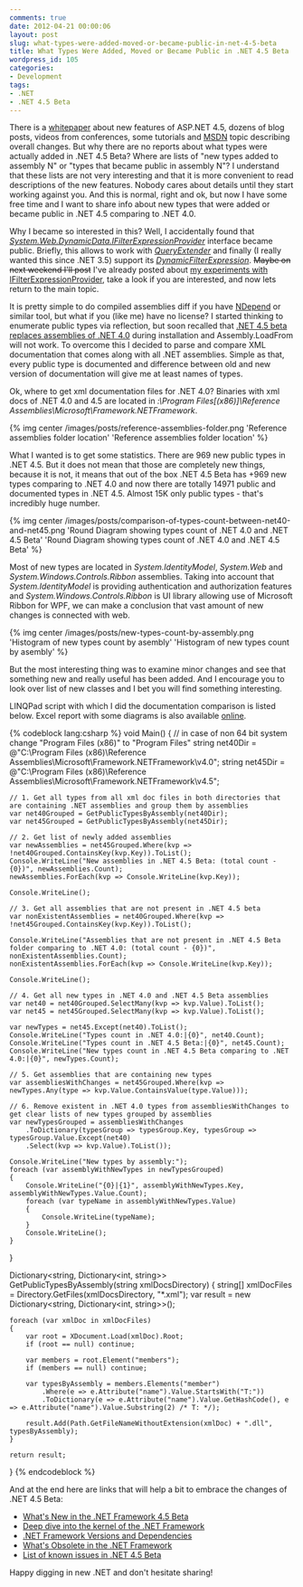 ```yaml
---
comments: true
date: 2012-04-21 00:00:06
layout: post
slug: what-types-were-added-moved-or-became-public-in-net-4-5-beta
title: What Types Were Added, Moved or Became Public in .NET 4.5 Beta
wordpress_id: 105
categories:
- Development
tags:
- .NET
- .NET 4.5 Beta
---
```


There is a [whitepaper](http://www.asp.net/vnext/overview/whitepapers/whats-new) about new features of ASP.NET 4.5, dozens of blog posts, videos from conferences, some tutorials and [MSDN](http://msdn.microsoft.com/en-us/library/ms171868(v=vs.110).aspx) topic describing overall changes. But why there are no reports about what types were actually added in .NET 4.5 Beta? Where are lists of "new types added to assembly N" or "types that became public in assembly N"? I understand that these lists are not very interesting and that it is more convenient to read descriptions of the new features. Nobody cares about details until they start working against you. And this is normal, right and ok, but now I have some free time and I want to share info about new types that were added or became public in .NET 4.5 comparing to .NET 4.0.

Why I became so interested in this? Well, I accidentally found that [_System.Web.DynamicData.IFilterExpressionProvider_](http://msdn.microsoft.com/en-us/library/system.web.dynamicdata.ifilterexpressionprovider(v=vs.110).aspx) interface became public. Briefly, this allows to work with [_QueryExtender_](http://msdn.microsoft.com/en-us/library/system.web.ui.webcontrols.queryextender.aspx) and finally (I really wanted this since .NET 3.5) support its [_DynamicFilterExpression_](http://msdn.microsoft.com/en-us/library/system.web.dynamicdata.dynamicfilterexpression.aspx). <del>Maybe on next weekend I'll post</del> I've already posted about [my experiments with IFilterExpressionProvider](http://amanek.com/?p=100), take a look if you are interested, and now lets return to the main topic.

It is pretty simple to do compiled assemblies diff if you have [NDepend](http://www.ndepend.com/) or similar tool, but what if you (like me) have no license? I started thinking to enumerate public types via reflection, but soon recalled that [.NET 4.5 beta replaces assemblies of .NET 4.0](http://www.west-wind.com/weblog/posts/2012/Mar/13/NET-45-is-an-inplace-replacement-for-NET-40) during installation and Assembly.LoadFrom will not work. To overcome this I decided to parse and compare XML documentation that comes along with all .NET assemblies. Simple as that, every public type is documented and difference between old and new version of documentation will give me at least names of types.

Ok, where to get xml documentation files for .NET 4.0? Binaries with xml docs of .NET 4.0 and 4.5 are located in _<SysDrive>:\Program Files[(x86)]\Reference Assemblies\Microsoft\Framework\.NETFramework_.


{% img center /images/posts/reference-assemblies-folder.png 'Reference assemblies folder location' 'Reference assemblies folder location' %}

What I wanted is to get some statistics. There are 969 new public types in .NET 4.5. But it does not mean that those are completely new things, because it is not, it means that out of the box .NET 4.5 Beta has +969 new types comparing to .NET 4.0 and now there are totally 14971 public and documented types in .NET 4.5. Almost 15K only public types - that's incredibly huge number.

{% img center /images/posts/comparison-of-types-count-between-net40-and-net45.png 'Round Diagram showing types count of .NET 4.0 and .NET 4.5 Beta' 'Round Diagram showing types count of .NET 4.0 and .NET 4.5 Beta' %}

Most of new types are located in _System.IdentityModel_, _System.Web_ and _System.Windows.Controls.Ribbon_ assemblies. Taking into account that _System.IdentityModel_ is providing authentication and authorization features and _System.Windows.Controls.Ribbon_ is UI library allowing use of Microsoft Ribbon for WPF, we can make a conclusion that vast amount of new changes is connected with web.

{% img center /images/posts/new-types-count-by-assembly.png 'Histogram of new types count by asembly' 'Histogram of new types count by asembly' %}

But the most interesting thing was to examine minor changes and see that something new and really useful has been added. And I encourage you to look over list of new classes and I bet you will find something interesting.

LINQPad script with which I did the documentation comparison is listed below. Excel report with some diagrams is also available [online](https://docs.google.com/open?id=0B4z0as-FFbTdaUVlOXZBblctRDQ).

{% codeblock lang:csharp %}
void Main()
{
	// in case of non 64 bit system change "Program Files (x86)" to "Program Files"
	string net40Dir = @"C:\Program Files (x86)\Reference Assemblies\Microsoft\Framework\.NETFramework\v4.0\";
	string net45Dir = @"C:\Program Files (x86)\Reference Assemblies\Microsoft\Framework\.NETFramework\v4.5\";

	// 1. Get all types from all xml doc files in both directories that are containing .NET assemblies and group them by assemblies
	var net40Grouped = GetPublicTypesByAssembly(net40Dir);
	var net45Grouped = GetPublicTypesByAssembly(net45Dir);

	// 2. Get list of newly added assemblies
	var newAssemblies = net45Grouped.Where(kvp => !net40Grouped.ContainsKey(kvp.Key)).ToList();
	Console.WriteLine("New assemblies in .NET 4.5 Beta: (total count - {0})", newAssemblies.Count);
	newAssemblies.ForEach(kvp => Console.WriteLine(kvp.Key));

	Console.WriteLine();

	// 3. Get all assemblies that are not present in .NET 4.5 beta
	var nonExistentAssemblies = net40Grouped.Where(kvp => !net45Grouped.ContainsKey(kvp.Key)).ToList();

	Console.WriteLine("Assemblies that are not present in .NET 4.5 Beta folder comparing to .NET 4.0: (total count - {0})", nonExistentAssemblies.Count);
	nonExistentAssemblies.ForEach(kvp => Console.WriteLine(kvp.Key));

	Console.WriteLine();

	// 4. Get all new types in .NET 4.0 and .NET 4.5 Beta assemblies
	var net40 = net40Grouped.SelectMany(kvp => kvp.Value).ToList();
	var net45 = net45Grouped.SelectMany(kvp => kvp.Value).ToList();

	var newTypes = net45.Except(net40).ToList();
	Console.WriteLine("Types count in .NET 4.0:|{0}", net40.Count);
	Console.WriteLine("Types count in .NET 4.5 Beta:|{0}", net45.Count);
	Console.WriteLine("New types count in .NET 4.5 Beta comparing to .NET 4.0:|{0}", newTypes.Count);

	// 5. Get assemblies that are containing new types
	var assembliesWithChanges = net45Grouped.Where(kvp => newTypes.Any(type => kvp.Value.ContainsValue(type.Value)));

	// 6. Remove existent in .NET 4.0 types from assembliesWithChanges to get clear lists of new types grouped by assemblies
	var newTypesGrouped = assembliesWithChanges
		.ToDictionary(typesGroup => typesGroup.Key, typesGroup => typesGroup.Value.Except(net40)
		.Select(kvp => kvp.Value).ToList());

	Console.WriteLine("New types by assembly:");
	foreach (var assemblyWithNewTypes in newTypesGrouped)
	{
		Console.WriteLine("{0}|{1}", assemblyWithNewTypes.Key, assemblyWithNewTypes.Value.Count);
		foreach (var typeName in assemblyWithNewTypes.Value)
		{
			Console.WriteLine(typeName);
		}
		Console.WriteLine();
	}
}

Dictionary<string, Dictionary<int, string>> GetPublicTypesByAssembly(string xmlDocsDirectory)
{
	string[] xmlDocFiles = Directory.GetFiles(xmlDocsDirectory, "*.xml");
	var result = new Dictionary<string, Dictionary<int, string>>();

	foreach (var xmlDoc in xmlDocFiles)
	{
		var root = XDocument.Load(xmlDoc).Root;
		if (root == null) continue;

		var members = root.Element("members");
		if (members == null) continue;

		var typesByAssembly = members.Elements("member")
			.Where(e => e.Attribute("name").Value.StartsWith("T:"))
			.ToDictionary(e => e.Attribute("name").Value.GetHashCode(), e => e.Attribute("name").Value.Substring(2) /* T: */);

		result.Add(Path.GetFileNameWithoutExtension(xmlDoc) + ".dll", typesByAssembly);
	}

	return result;
}
{% endcodeblock %}
	
And at the end here are links that will help a bit to embrace the changes of .NET 4.5 Beta:
	
  * [What's New in the .NET Framework 4.5 Beta](http://msdn.microsoft.com/en-us/library/ms171868\(v=vs.110\).aspx)
  * [Deep dive into the kernel of the .NET Framework](http://channel9.msdn.com/Events/BUILD/BUILD2011/TOOL-813T)
  * [.NET Framework Versions and Dependencies](http://msdn.microsoft.com/en-us/library/bb822049\(v=vs.110\).aspx)
  * [What's Obsolete in the .NET Framework](http://msdn.microsoft.com/en-us/library/ee461502\(v=vs.110\).aspx)
  * [List of known issues in .NET 4.5 Beta](http://go.microsoft.com/fwlink/?LinkID=237569)

Happy digging in new .NET and don't hesitate sharing!
